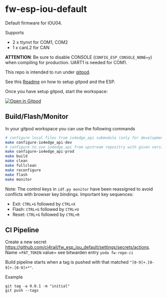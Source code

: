 # fw-esp-iou-default
Default firmware for IOU04.

Supports
* 2 x ttynvt for COM1, COM2
* 1 x canL2 for CAN

**ATTENTION**: Be sure to disable CONSOLE (`CONFIG_ESP_CONSOLE_NONE=y`) when compiling for production. UART1 is needed for COM1.


This repo is intended to run under [gitpod](https://gitpod.io/).

See this [Readme](https://github.com/ci4rail/gitpod-esp-image#how-to-use-repos-using-this-gitpod-esp-image) on how to setup gitpod and the ESP.

Once you have setup gitpod, start the workspace:

[![Open in Gitpod](https://gitpod.io/button/open-in-gitpod.svg)](https://gitpod.io/#https://github.com/ci4rail/fw_esp_iou_default)


## Build/Flash/Monitor

In your gitpod workspace you can use the following commands
```bash
# configure local files from io4edge_api submodule (only for development purposes)
make configure-io4edge_api-dev 
# configure to use io4edge_api from upstream repositry with given version number
make configure-io4edge_api-prod 
make build
make clean
make fullclean
make reconfigure
make flash
make monitor
```

Note: The control keys in `idf.py monitor` have been reassigned to avoid conflicts with browser key bindings. Important key sequences:
* Exit: `CTRL+G` followed by `CTRL+X`
* Flash: `CTRL+G` followed by `CTRL+U`
* Reset: `CTRL+G` followed by `CTRL+R`


## CI Pipeline

Create a new secret https://github.com/ci4rail/fw_esp_iou_default/settings/secrets/actions. Name =`PAT_TOKEN` value= see bitwarden entry `yoda fw-repo-ci`

Build pipeline starts when a tag is pushed with that matched `"[0-9]+.[0-9]+.[0-9]+*"`.

Example
```
git tag -a 0.0.1 -m "initial"
git push --tags
```